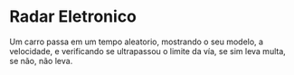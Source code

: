 <h1>Radar Eletronico</h1>
<p>Um carro passa em um tempo aleatorio, mostrando o seu modelo, a velocidade, e verificando se ultrapassou o limite da vía, se sim leva multa, se não, não leva.</p>
